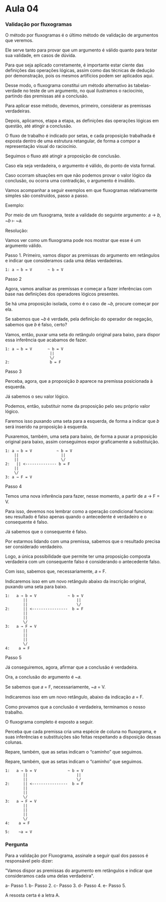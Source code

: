 # Aula 04

### Validação por fluxogramas

O método por fluxogramas é o último método de validação de argumentos que veremos.

Ele serve tanto para provar que um argumento é válido quanto para testar sua validade, em 
casos de dúvida. 

Para que seja aplicado corretamente, é importante estar ciente das definições das operações 
lógicas, assim como das técnicas de dedução por demonstração, pois os mesmos artifícios 
podem ser aplicados aqui. 

Desse modo, o fluxograma constitui um método alternativo às 
tabelas-verdade no teste de um argumento, no qual ilustramos 
o raciocínio, partindo das premissas até a conclusão.

Para aplicar esse método, devemos, primeiro, considerar as premissas verdadeiras.

Depois, aplicamos, etapa a etapa, as definições das operações lógicas em questão, até 
atingir a conclusão.

O fluxo de trabalho é indicado por setas, e cada proposição trabalhada é exposta dentro de 
uma estrutura retangular, de forma a compor a representação visual do raciocínio.

Seguimos o fluxo até atingir a proposição de conclusão. 

Caso ela seja verdadeira, o argumento é válido, do ponto de vista formal.

Caso ocorram situações em que não podemos provar o valor 
lógico da conclusão, ou ocorra uma contradição, o argumento 
é inválido. 

Vamos acompanhar a seguir exemplos em que fluxogramas 
relativamente simples são construídos, passo a passo.

Exemplo:

Por meio de um fluxograma, teste a validade do seguinte argumento: 𝑎 → 𝑏, ~𝑏 ⊢ ~𝑎.

Resolução: 

Vamos ver como um fluxograma pode nos mostrar que esse é um argumento válido.

Passo 1. Primeiro, vamos dispor as premissas do 
argumento em retângulos e indicar que consideramos 
cada uma delas verdadeiras.

    1: a → b = V       ~ b = V

Passo 2

Agora, vamos analisar as premissas e 
começar a fazer inferências com base 
nas definições dos operadores lógicos 
presentes. 

Se há uma proposição isolada, como é o 
caso de ~𝑏, procure começar por ela. 

Se sabemos que ~𝑏 é verdade, pela definição 
do operador de negação, sabemos que 𝑏 é 
falso, certo?

Vamos, então, puxar uma seta do retângulo 
original para baixo, para dispor essa 
inferência que acabamos de fazer.

    1: a → b = V       ~ b = V
                        ||
                        \/
    2:                  b = F

Passo 3

Perceba, agora, que a proposição 𝑏 aparece na premissa posicionada à esquerda.

Já sabemos o seu valor lógico.

Podemos, então, substituir nome da proposição pelo seu próprio valor lógico.

Faremos isso puxando uma seta para a esquerda, de forma a indicar que 𝑏 será inserido na 
proposição à esquerda. 

Puxaremos, também, uma seta para baixo, de forma a puxar a proposição original para 
baixo, assim conseguimos expor graficamente a substituição.

    1: a → b = V           ~ b = V
        ||                   ||
        ||                   \/
    2:   || <-------------- b = F
        ||
        \/
    3: a → F = V
 
Passo 4

Temos uma nova inferência para fazer, nesse momento, a partir de 𝑎 → F = V.

Para isso, devemos nos lembrar como a operação condicional funciona: seu resultado é falso 
apenas quando o antecedente é verdadeiro e o consequente é falso. 

Já sabemos que o consequente é falso.

Por estarmos lidando com uma premissa, sabemos que o resultado precisa ser 
considerado verdadeiro.

Logo, a única possibilidade que permite ter uma proposição 
composta verdadeira com um consequente falso é 
considerando o antecedente falso.

Com isso, sabemos que, necessariamente, 𝑎 = F.

Indicaremos isso em um novo retângulo abaixo da inscrição 
original, puxando uma seta para baixo.

    1:   a → b = V              ~ b = V
            ||                      ||
            ||                      \/
    2:      || <----------------  b = F
            ||
            ||
            \/
    3:   a → F = V
            ||
            ||
            ||
            \/
    4:    a = F

Passo 5

Já conseguiremos, agora, afirmar que a conclusão é verdadeira.

Ora, a conclusão do argumento é ~𝑎.

Se sabemos que 𝑎 = F, necessariamente, ~𝑎 = V.

Indicaremos isso em um novo retângulo, abaixo da indicação 𝑎 = F.

Como provamos que a conclusão é verdadeira, terminamos o nosso trabalho.

O fluxograma completo é exposto a seguir.

Perceba que cada premissa cria uma espécie de coluna 
no fluxograma, e suas inferências e substituições são 
feitas respeitando a disposição dessas colunas. 

Repare, também, que as setas indicam o “caminho” 
que seguimos.

Repare, também, que as setas indicam o “caminho” 
que seguimos.

    1:   a → b = V              ~ b = V
            ||                      ||
            ||                      \/
    2:      || <----------------  b = F
            ||
            ||
            \/
    3:   a → F = V
            ||
            ||
            ||
            \/
    4:    a = F

    5:    ~a = V

### Pergunta

Para a validação por Fluxograma, assinale a seguir qual dos passos é responsável pelo dizer:

"Vamos dispor as premissas do argumento em retângulos e indicar que consideramos cada 
uma delas verdadeira".

a- Passo 1.
b- Passo 2.
c- Passo 3.
d- Passo 4.
e- Passo 5.

A resosta certa é a letra A.

